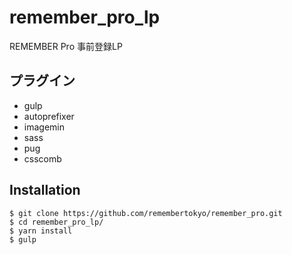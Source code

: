 # remember_pro_lp

REMEMBER Pro 事前登録LP

## プラグイン
* gulp
* autoprefixer
* imagemin
* sass
* pug
* csscomb

## Installation

```
$ git clone https://github.com/remembertokyo/remember_pro.git
$ cd remember_pro_lp/
$ yarn install
$ gulp
```
